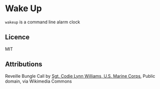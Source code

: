 # Wake Up

`wakeup` is a command line alarm clock

## Licence
MIT 


## Attributions

Reveille Bungle Call by <a href="https://commons.wikimedia.org/wiki/File:Reveille.ogg">Sgt. Codie Lynn Williams, U.S. Marine Corps</a>, Public domain, via Wikimedia Commons
